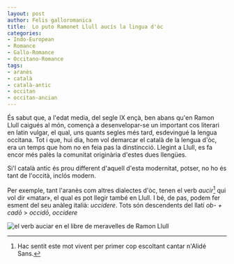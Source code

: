 ```yaml
---
layout: post
author: Felis galloromanica
title:  Lo puto Ramonet Llull aucís la lingua d'òc
categories:
- Indo-European
- Romance
- Gallo-Romance
- Occitano-Romance
tags:
- aranès
- català
- català-antic
- occitan
- occitan-ancian
---
```


És sabut que, a l'edat media, del segle IX ençà, ben abans qu'en Ramon Llull
caigués al món, començà a desenvelopar-se un important cos literari en latin
vulgar, el qual, uns quants segles més tard, esdevingué la lengua occitana. Tot
i que, hui dia, hom vol demarcar el català de la lengua d'òc, era un temps que
hom no en feia pas la dinstincció. Llegint a Llull, es fa encor més palès la
comunitat originària d'estes dues llengües.

Si'l català antic és prou different d'aquell d'esta modernitat, potser, no ho és
tant de l'occità, inclós modern.

Per exemple, tant l'aranès com altres dialectes d'òc, tenen el verb
_aucir_[^abc] qui vol dir «matar», el qual es pot llegir també en Llull. I bé,
de pas, podem fer esment del seu anàleg italià: _uccidere_. Tots són descendents
del llatí _ob- + cadō_ > _occidō_, _occidere_

![el verb auciar en el libre de meravelles de Ramon
Llull](/assets/img/aucir-llull-meravelles.webp "p. 28, Libre de meravelles, Llull, volum 1, editorial Barcino, Barcelona, 1931")

[^abc]: Hac sentit este mot vivent per primer cop escoltant cantar n'Alidé Sans.
